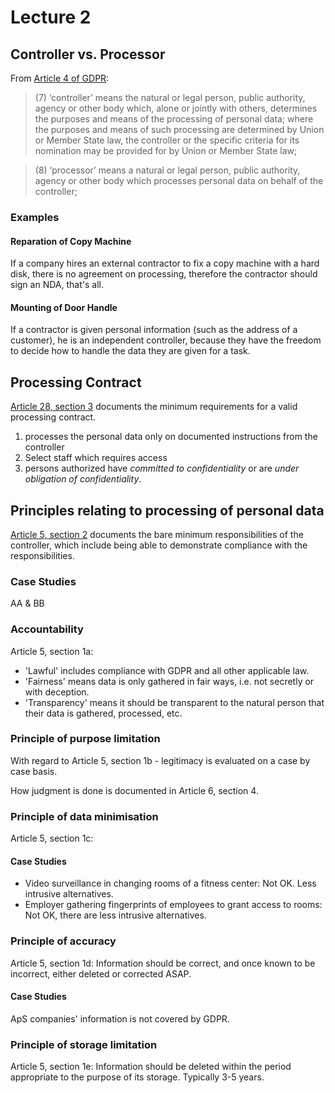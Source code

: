 # Lecture 2

## Controller vs. Processor

From [Article 4 of GDPR](https://gdpr-info.eu/art-4-gdpr/):

> (7) ‘controller’ means the natural or legal person, public authority, agency or other body which, alone or jointly with others, determines the purposes and means of the processing of personal data; where the purposes and means of such processing are determined by Union or Member State law, the controller or the specific criteria for its nomination may be provided for by Union or Member State law;

> (8) ‘processor’ means a natural or legal person, public authority, agency or other body which processes personal data on behalf of the controller;

### Examples

#### Reparation of Copy Machine

If a company hires an external contractor to fix a copy machine with a hard disk, there is no agreement on processing, therefore the contractor should sign an NDA, that's all.

#### Mounting of Door Handle

If a contractor is given personal information (such as the address of a customer), he is an independent controller, because they have the freedom to decide how to handle the data they are given for a task.

## Processing Contract

[Article 28, section 3](https://gdpr-info.eu/art-28-gdpr/) documents the minimum requirements for a valid processing contract.

1. processes the personal data only on documented instructions from the controller
2. Select staff which requires access
3. persons authorized have _committed to confidentiality_ or are _under obligation of confidentiality_.


## Principles relating to processing of personal data

[Article 5, section 2](https://gdpr-info.eu/art-5-gdpr/) documents the bare minimum responsibilities of the controller, which include being able to demonstrate compliance with the responsibilities.

### Case Studies

AA & BB

### Accountability

Article 5, section 1a:

- 'Lawful' includes compliance with GDPR and all other applicable law.
- 'Fairness' means data is only gathered in fair ways, i.e. not secretly or with deception.
- 'Transparency' means it should be transparent to the natural person that their data is gathered, processed, etc.

### Principle of purpose limitation

With regard to Article 5, section 1b - legitimacy is evaluated on a case by case basis.

How judgment is done is documented in Article 6, section 4.

### Principle of data minimisation

Article 5, section 1c:

#### Case Studies

- Video surveillance in changing rooms of a fitness center: Not OK. Less intrusive alternatives.
- Employer gathering fingerprints of employees to grant access to rooms: Not OK, there are less intrusive alternatives.

### Principle of accuracy

Article 5, section 1d:
Information should be correct, and once known to be incorrect, either deleted or corrected ASAP.

#### Case Studies

ApS companies' information is not covered by GDPR.

### Principle of storage limitation

Article 5, section 1e:
Information should be deleted within the period appropriate to the purpose of its storage. Typically 3-5 years.